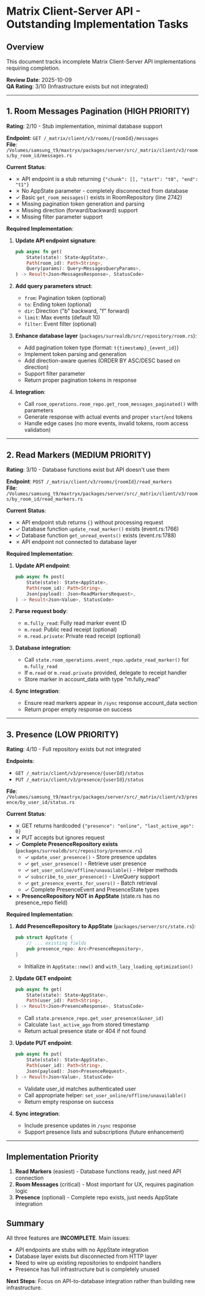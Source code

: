 # Matrix Client-Server API - Outstanding Implementation Tasks

## Overview
This document tracks incomplete Matrix Client-Server API implementations requiring completion.

**Review Date**: 2025-10-09  
**QA Rating**: 3/10 (Infrastructure exists but not integrated)

---

## 1. Room Messages Pagination (HIGH PRIORITY)

**Rating**: 2/10 - Stub implementation, minimal database support

**Endpoint**: `GET /_matrix/client/v3/rooms/{roomId}/messages`  
**File**: `/Volumes/samsung_t9/maxtryx/packages/server/src/_matrix/client/v3/rooms/by_room_id/messages.rs`

**Current Status**:
- ✗ API endpoint is a stub returning `{"chunk": [], "start": "t0", "end": "t1"}`
- ✗ No AppState parameter - completely disconnected from database
- ✓ Basic `get_room_messages()` exists in RoomRepository (line 2742)
- ✗ Missing pagination token generation and parsing
- ✗ Missing direction (forward/backward) support
- ✗ Missing filter parameter support

**Required Implementation**:

1. **Update API endpoint signature**:
   ```rust
   pub async fn get(
       State(state): State<AppState>,
       Path(room_id): Path<String>,
       Query(params): Query<MessagesQueryParams>,
   ) -> Result<Json<MessagesResponse>, StatusCode>
   ```

2. **Add query parameters struct**:
   - `from`: Pagination token (optional)
   - `to`: Ending token (optional) 
   - `dir`: Direction ("b" backward, "f" forward)
   - `limit`: Max events (default 10)
   - `filter`: Event filter (optional)

3. **Enhance database layer** (`packages/surrealdb/src/repository/room.rs`):
   - Add pagination token type (format: `t{timestamp}_{event_id}`)
   - Implement token parsing and generation
   - Add direction-aware queries (ORDER BY ASC/DESC based on direction)
   - Support filter parameter
   - Return proper pagination tokens in response

4. **Integration**:
   - Call `room_operations.room_repo.get_room_messages_paginated()` with parameters
   - Generate response with actual events and proper `start`/`end` tokens
   - Handle edge cases (no more events, invalid tokens, room access validation)

---

## 2. Read Markers (MEDIUM PRIORITY)

**Rating**: 3/10 - Database functions exist but API doesn't use them

**Endpoint**: `POST /_matrix/client/v3/rooms/{roomId}/read_markers`  
**File**: `/Volumes/samsung_t9/maxtryx/packages/server/src/_matrix/client/v3/rooms/by_room_id/read_markers.rs`

**Current Status**:
- ✗ API endpoint stub returns `{}` without processing request
- ✓ Database function `update_read_marker()` exists (event.rs:1766)
- ✓ Database function `get_unread_events()` exists (event.rs:1788)
- ✗ API endpoint not connected to database layer

**Required Implementation**:

1. **Update API endpoint**:
   ```rust
   pub async fn post(
       State(state): State<AppState>,
       Path(room_id): Path<String>,
       Json(payload): Json<ReadMarkersRequest>,
   ) -> Result<Json<Value>, StatusCode>
   ```

2. **Parse request body**:
   - `m.fully_read`: Fully read marker event ID
   - `m.read`: Public read receipt (optional)
   - `m.read.private`: Private read receipt (optional)

3. **Database integration**:
   - Call `state.room_operations.event_repo.update_read_marker()` for `m.fully_read`
   - If `m.read` or `m.read.private` provided, delegate to receipt handler
   - Store marker in account_data with type "m.fully_read"

4. **Sync integration**:
   - Ensure read markers appear in `/sync` response account_data section
   - Return proper empty response on success

---

## 3. Presence (LOW PRIORITY)

**Rating**: 4/10 - Full repository exists but not integrated

**Endpoints**:
- `GET /_matrix/client/v3/presence/{userId}/status`
- `PUT /_matrix/client/v3/presence/{userId}/status`

**File**: `/Volumes/samsung_t9/maxtryx/packages/server/src/_matrix/client/v3/presence/by_user_id/status.rs`

**Current Status**:
- ✗ GET returns hardcoded `{"presence": "online", "last_active_ago": 0}`
- ✗ PUT accepts but ignores request
- ✓ **Complete PresenceRepository exists** (`packages/surrealdb/src/repository/presence.rs`)
  - ✓ `update_user_presence()` - Store presence updates
  - ✓ `get_user_presence()` - Retrieve user presence
  - ✓ `set_user_online/offline/unavailable()` - Helper methods
  - ✓ `subscribe_to_user_presence()` - LiveQuery support
  - ✓ `get_presence_events_for_users()` - Batch retrieval
  - ✓ Complete PresenceEvent and PresenceState types
- ✗ **PresenceRepository NOT in AppState** (state.rs has no presence_repo field)

**Required Implementation**:

1. **Add PresenceRepository to AppState** (`packages/server/src/state.rs`):
   ```rust
   pub struct AppState {
       // ... existing fields
       pub presence_repo: Arc<PresenceRepository>,
   }
   ```
   - Initialize in `AppState::new()` and `with_lazy_loading_optimization()`

2. **Update GET endpoint**:
   ```rust
   pub async fn get(
       State(state): State<AppState>,
       Path(user_id): Path<String>,
   ) -> Result<Json<PresenceResponse>, StatusCode>
   ```
   - Call `state.presence_repo.get_user_presence(&user_id)`
   - Calculate `last_active_ago` from stored timestamp
   - Return actual presence state or 404 if not found

3. **Update PUT endpoint**:
   ```rust
   pub async fn put(
       State(state): State<AppState>,
       Path(user_id): Path<String>,
       Json(payload): Json<PresenceRequest>,
   ) -> Result<Json<Value>, StatusCode>
   ```
   - Validate user_id matches authenticated user
   - Call appropriate helper: `set_user_online/offline/unavailable()`
   - Return empty response on success

4. **Sync integration**:
   - Include presence updates in `/sync` response
   - Support presence lists and subscriptions (future enhancement)

---

## Implementation Priority

1. **Read Markers** (easiest) - Database functions ready, just need API connection
2. **Room Messages** (critical) - Most important for UX, requires pagination logic
3. **Presence** (optional) - Complete repo exists, just needs AppState integration

## Summary

All three features are **INCOMPLETE**. Main issues:
- API endpoints are stubs with no AppState integration
- Database layer exists but disconnected from HTTP layer
- Need to wire up existing repositories to endpoint handlers
- Presence has full infrastructure but is completely unused

**Next Steps**: Focus on API-to-database integration rather than building new infrastructure.
